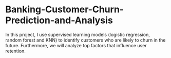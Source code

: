 # Banking-Customer-Churn-Prediction-and-Analysis

In this project, I use supervised learning models (logistic regression, random forest and KNN) to identify customers who are likely to churn in the future. Furthermore, we will analyze top factors that influence user retention. 
